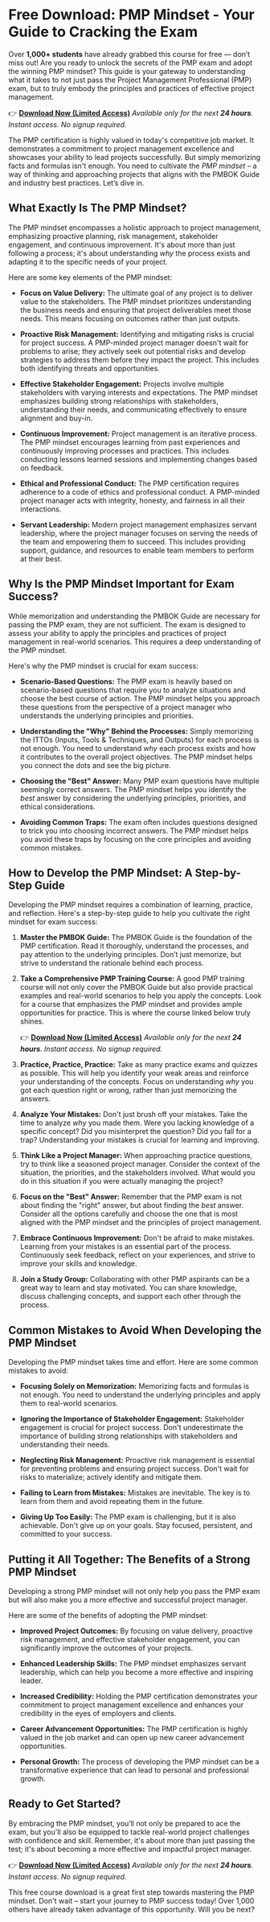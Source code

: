 # Free Download: PMP Mindset - Your Guide to Cracking the Exam

Over **1,000+ students** have already grabbed this course for free — don’t miss out! Are you ready to unlock the secrets of the PMP exam and adopt the winning PMP mindset? This guide is your gateway to understanding what it takes to not just pass the Project Management Professional (PMP) exam, but to truly embody the principles and practices of effective project management.

👉 [**Download Now (Limited Access)**](https://udemywork.com/pmp-mindset)
_Available only for the next **24 hours**. Instant access. No signup required._

The PMP certification is highly valued in today's competitive job market.  It demonstrates a commitment to project management excellence and showcases your ability to lead projects successfully. But simply memorizing facts and formulas isn't enough. You need to cultivate the *PMP mindset* – a way of thinking and approaching projects that aligns with the PMBOK Guide and industry best practices. Let’s dive in.

## What Exactly Is The PMP Mindset?

The PMP mindset encompasses a holistic approach to project management, emphasizing proactive planning, risk management, stakeholder engagement, and continuous improvement. It's about more than just following a process; it's about understanding *why* the process exists and adapting it to the specific needs of your project.

Here are some key elements of the PMP mindset:

*   **Focus on Value Delivery:** The ultimate goal of any project is to deliver value to the stakeholders. The PMP mindset prioritizes understanding the business needs and ensuring that project deliverables meet those needs. This means focusing on outcomes rather than just outputs.

*   **Proactive Risk Management:** Identifying and mitigating risks is crucial for project success. A PMP-minded project manager doesn't wait for problems to arise; they actively seek out potential risks and develop strategies to address them before they impact the project. This includes both identifying threats and opportunities.

*   **Effective Stakeholder Engagement:** Projects involve multiple stakeholders with varying interests and expectations. The PMP mindset emphasizes building strong relationships with stakeholders, understanding their needs, and communicating effectively to ensure alignment and buy-in.

*   **Continuous Improvement:** Project management is an iterative process. The PMP mindset encourages learning from past experiences and continuously improving processes and practices. This includes conducting lessons learned sessions and implementing changes based on feedback.

*   **Ethical and Professional Conduct:** The PMP certification requires adherence to a code of ethics and professional conduct. A PMP-minded project manager acts with integrity, honesty, and fairness in all their interactions.

*   **Servant Leadership:** Modern project management emphasizes servant leadership, where the project manager focuses on serving the needs of the team and empowering them to succeed. This includes providing support, guidance, and resources to enable team members to perform at their best.

## Why Is the PMP Mindset Important for Exam Success?

While memorization and understanding the PMBOK Guide are necessary for passing the PMP exam, they are not sufficient. The exam is designed to assess your ability to apply the principles and practices of project management in real-world scenarios. This requires a deep understanding of the PMP mindset.

Here's why the PMP mindset is crucial for exam success:

*   **Scenario-Based Questions:** The PMP exam is heavily based on scenario-based questions that require you to analyze situations and choose the best course of action. The PMP mindset helps you approach these questions from the perspective of a project manager who understands the underlying principles and priorities.

*   **Understanding the "Why" Behind the Processes:**  Simply memorizing the ITTOs (Inputs, Tools & Techniques, and Outputs) for each process is not enough. You need to understand *why* each process exists and how it contributes to the overall project objectives. The PMP mindset helps you connect the dots and see the big picture.

*   **Choosing the "Best" Answer:** Many PMP exam questions have multiple seemingly correct answers. The PMP mindset helps you identify the *best* answer by considering the underlying principles, priorities, and ethical considerations.

*   **Avoiding Common Traps:** The exam often includes questions designed to trick you into choosing incorrect answers. The PMP mindset helps you avoid these traps by focusing on the core principles and avoiding common mistakes.

## How to Develop the PMP Mindset: A Step-by-Step Guide

Developing the PMP mindset requires a combination of learning, practice, and reflection. Here's a step-by-step guide to help you cultivate the right mindset for exam success:

1.  **Master the PMBOK Guide:** The PMBOK Guide is the foundation of the PMP certification. Read it thoroughly, understand the processes, and pay attention to the underlying principles. Don’t just memorize, but strive to understand the rationale behind each process.

2.  **Take a Comprehensive PMP Training Course:** A good PMP training course will not only cover the PMBOK Guide but also provide practical examples and real-world scenarios to help you apply the concepts. Look for a course that emphasizes the PMP mindset and provides ample opportunities for practice. This is where the course linked below truly shines.

    👉 [**Download Now (Limited Access)**](https://udemywork.com/pmp-mindset)
    _Available only for the next **24 hours**. Instant access. No signup required._

3.  **Practice, Practice, Practice:** Take as many practice exams and quizzes as possible. This will help you identify your weak areas and reinforce your understanding of the concepts. Focus on understanding *why* you got each question right or wrong, rather than just memorizing the answers.

4.  **Analyze Your Mistakes:** Don't just brush off your mistakes. Take the time to analyze *why* you made them. Were you lacking knowledge of a specific concept? Did you misinterpret the question? Did you fall for a trap? Understanding your mistakes is crucial for learning and improving.

5.  **Think Like a Project Manager:** When approaching practice questions, try to think like a seasoned project manager. Consider the context of the situation, the priorities, and the stakeholders involved. What would you do in this situation if you were actually managing the project?

6.  **Focus on the "Best" Answer:** Remember that the PMP exam is not about finding the "right" answer, but about finding the *best* answer. Consider all the options carefully and choose the one that is most aligned with the PMP mindset and the principles of project management.

7.  **Embrace Continuous Improvement:** Don't be afraid to make mistakes. Learning from your mistakes is an essential part of the process. Continuously seek feedback, reflect on your experiences, and strive to improve your skills and knowledge.

8.  **Join a Study Group:**  Collaborating with other PMP aspirants can be a great way to learn and stay motivated. You can share knowledge, discuss challenging concepts, and support each other through the process.

## Common Mistakes to Avoid When Developing the PMP Mindset

Developing the PMP mindset takes time and effort. Here are some common mistakes to avoid:

*   **Focusing Solely on Memorization:**  Memorizing facts and formulas is not enough. You need to understand the underlying principles and apply them to real-world scenarios.

*   **Ignoring the Importance of Stakeholder Engagement:** Stakeholder engagement is crucial for project success. Don't underestimate the importance of building strong relationships with stakeholders and understanding their needs.

*   **Neglecting Risk Management:** Proactive risk management is essential for preventing problems and ensuring project success. Don't wait for risks to materialize; actively identify and mitigate them.

*   **Failing to Learn from Mistakes:**  Mistakes are inevitable. The key is to learn from them and avoid repeating them in the future.

*   **Giving Up Too Easily:** The PMP exam is challenging, but it is also achievable. Don't give up on your goals. Stay focused, persistent, and committed to your success.

## Putting it All Together: The Benefits of a Strong PMP Mindset

Developing a strong PMP mindset will not only help you pass the PMP exam but will also make you a more effective and successful project manager.

Here are some of the benefits of adopting the PMP mindset:

*   **Improved Project Outcomes:** By focusing on value delivery, proactive risk management, and effective stakeholder engagement, you can significantly improve the outcomes of your projects.

*   **Enhanced Leadership Skills:** The PMP mindset emphasizes servant leadership, which can help you become a more effective and inspiring leader.

*   **Increased Credibility:** Holding the PMP certification demonstrates your commitment to project management excellence and enhances your credibility in the eyes of employers and clients.

*   **Career Advancement Opportunities:** The PMP certification is highly valued in the job market and can open up new career advancement opportunities.

*   **Personal Growth:** The process of developing the PMP mindset can be a transformative experience that can lead to personal and professional growth.

## Ready to Get Started?

By embracing the PMP mindset, you’ll not only be prepared to ace the exam, but you'll also be equipped to tackle real-world project challenges with confidence and skill. Remember, it's about more than just passing the test; it's about becoming a more effective and impactful project manager.

👉 [**Download Now (Limited Access)**](https://udemywork.com/pmp-mindset)
_Available only for the next **24 hours**. Instant access. No signup required._

This free course download is a great first step towards mastering the PMP mindset.  Don't wait – start your journey to PMP success today!  Over 1,000 others have already taken advantage of this opportunity.  Will you be next?
